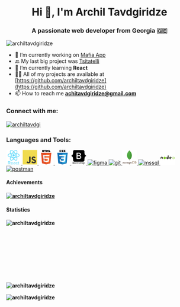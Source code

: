 <h1 align="center">Hi 👋, I'm Archil Tavdgiridze</h1>
<h3 align="center">A passionate web developer from Georgia 🇬🇪</h3>

<p align="left"> <img src="https://komarev.com/ghpvc/?username=archiltavdgiridze&label=Profile%20views&color=0e75b6&style=flat" alt="archiltavdgiridze" /> </p>

- 🔭 I’m currently working on [Mafia App](https://github.com/archiltavdgiridze/mafia)
- 🔙 My last big project was [Tsitatelli](https://github.com/archiltavdgiridze/tsitatelli)
- 🌱 I’m currently learning **React**
- 👨‍💻 All of my projects are available at [https://github.com/archiltavdgiridze](https://github.com/archiltavdgiridze)
- 📫 How to reach me **achitavdgiridze@gmail.com**

<h3 align="left">Connect with me:</h3>
<p align="left">
<a href="https://linkedin.com/in/archiltavdgi" target="blank"><img align="center" src="https://raw.githubusercontent.com/rahuldkjain/github-profile-readme-generator/master/src/images/icons/Social/linked-in-alt.svg" alt="archiltavdgi" height="30" width="40" /></a>
</p>

<h3 align="left">Languages and Tools:</h3>
<p align="left">
<a href="https://reactjs.org/" target="_blank" rel="noreferrer"> <img src="https://raw.githubusercontent.com/devicons/devicon/master/icons/react/react-original-wordmark.svg" alt="react" width="40" height="40"/> </a>
<a href="https://developer.mozilla.org/en-US/docs/Web/JavaScript" target="_blank" rel="noreferrer"> <img src="https://raw.githubusercontent.com/devicons/devicon/master/icons/javascript/javascript-original.svg" alt="javascript" width="40" height="40"/> </a>
<a href="https://www.w3.org/html/" target="_blank" rel="noreferrer"> <img src="https://raw.githubusercontent.com/devicons/devicon/master/icons/html5/html5-original-wordmark.svg" alt="html5" width="40" height="40"/> </a>
<a href="https://www.w3schools.com/css/" target="_blank" rel="noreferrer"> <img src="https://raw.githubusercontent.com/devicons/devicon/master/icons/css3/css3-original-wordmark.svg" alt="css3" width="40" height="40"/> </a> 
<a href="https://getbootstrap.com" target="_blank" rel="noreferrer"> <img src="https://raw.githubusercontent.com/devicons/devicon/master/icons/bootstrap/bootstrap-plain-wordmark.svg" alt="bootstrap" width="40" height="40"/> </a>
<a href="https://www.figma.com/" target="_blank" rel="noreferrer"> <img src="https://www.vectorlogo.zone/logos/figma/figma-icon.svg" alt="figma" width="40" height="40"/> </a>
<a href="https://git-scm.com/" target="_blank" rel="noreferrer"> <img src="https://www.vectorlogo.zone/logos/git-scm/git-scm-icon.svg" alt="git" width="40" height="40"/> </a>
<a href="https://www.mongodb.com/" target="_blank" rel="noreferrer"> <img src="https://raw.githubusercontent.com/devicons/devicon/master/icons/mongodb/mongodb-original-wordmark.svg" alt="mongodb" width="40" height="40"/> </a> 
<a href="https://www.microsoft.com/en-us/sql-server" target="_blank" rel="noreferrer"> <img src="https://www.svgrepo.com/show/303229/microsoft-sql-server-logo.svg" alt="mssql" width="40" height="40"/> </a> 
<a href="https://nodejs.org" target="_blank" rel="noreferrer"> <img src="https://raw.githubusercontent.com/devicons/devicon/master/icons/nodejs/nodejs-original-wordmark.svg" alt="nodejs" width="40" height="40"/> </a> 
<a href="https://postman.com" target="_blank" rel="noreferrer"> <img src="https://www.vectorlogo.zone/logos/getpostman/getpostman-icon.svg" alt="postman" width="40" height="40"/> </a>   </p>

<h4> Achievements <h4 />
<p align="left"> <a href="https://github.com/ryo-ma/github-profile-trophy">
  <img src="https://github-profile-trophy.vercel.app/?username=archiltavdgiridze" alt="archiltavdgiridze" /></a> </p>
<div align="left"> 
<h4> Statistics <h4 />
<p><img align="left" src="https://github-readme-stats.vercel.app/api/top-langs?username=archiltavdgiridze&show_icons=true&locale=en&layout=compact" alt="archiltavdgiridze" /></p> <br /><br /><br /><br /><br /><br /><br /><br /><br />

<p><img align="center" src="https://github-readme-stats.vercel.app/api?username=archiltavdgiridze&show_icons=true&locale=en" alt="archiltavdgiridze" /></p>

<p><img align="center" src="https://github-readme-streak-stats.herokuapp.com/?user=archiltavdgiridze&" alt="archiltavdgiridze" /></p>
</div>
